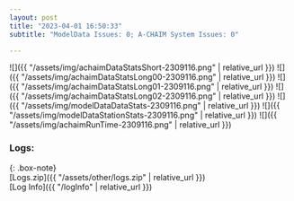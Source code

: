 ```yaml
---
layout: post
title: "2023-04-01 16:50:33"
subtitle: "ModelData Issues: 0; A-CHAIM System Issues: 0"

---
```


![]({{ "/assets/img/achaimDataStatsShort-2309116.png" | relative_url }})
![]({{ "/assets/img/achaimDataStatsLong00-2309116.png" | relative_url }})
![]({{ "/assets/img/achaimDataStatsLong01-2309116.png" | relative_url }})
![]({{ "/assets/img/achaimDataStatsLong02-2309116.png" | relative_url }})
![]({{ "/assets/img/modelDataDataStats-2309116.png" | relative_url }})
![]({{ "/assets/img/modelDataStationStats-2309116.png" | relative_url }})
![]({{ "/assets/img/achaimRunTime-2309116.png" | relative_url }})





### Logs:  
  
{: .box-note}  
[Logs.zip]({{ "/assets/other/logs.zip" | relative_url }})  
[Log Info]({{ "/logInfo" | relative_url }})  
